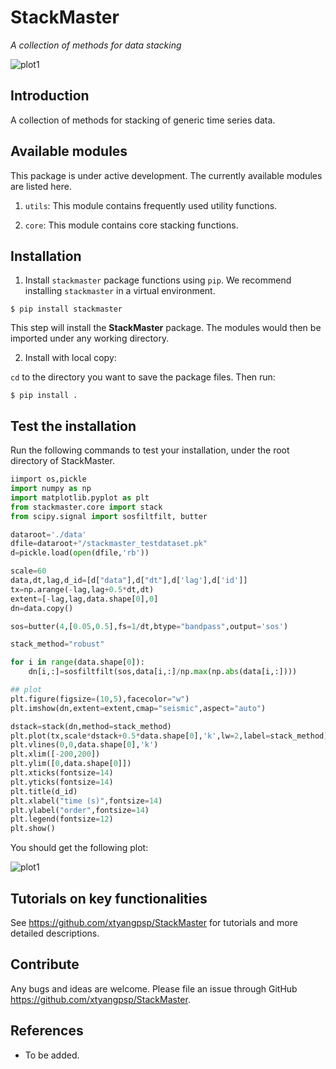 # StackMaster
*A collection of methods for data stacking*

![plot1](/figs/stackmaster_logo.png)

## Introduction
A collection of methods for stacking of generic time series data.

## Available modules
This package is under active development. The currently available modules are listed here.

1. `utils`: This module contains frequently used utility functions.

2. `core`: This module contains core stacking functions.

## Installation
1. Install `stackmaster` package functions using `pip`. We recommend installing `stackmaster` in a virtual environment.

```
$ pip install stackmaster
```

This step will install the **StackMaster** package. The modules would then be imported under any working directory.

2. Install with local copy:

`cd` to the directory you want to save the package files. Then run:

```
$ pip install .
```

## Test the installation

Run the following commands to test your installation, under the root directory of StackMaster.

```python
iimport os,pickle
import numpy as np
import matplotlib.pyplot as plt
from stackmaster.core import stack
from scipy.signal import sosfiltfilt, butter

dataroot='./data'
dfile=dataroot+"/stackmaster_testdataset.pk"
d=pickle.load(open(dfile,'rb'))

scale=60
data,dt,lag,d_id=[d["data"],d["dt"],d['lag'],d['id']]
tx=np.arange(-lag,lag+0.5*dt,dt)
extent=[-lag,lag,data.shape[0],0]
dn=data.copy()

sos=butter(4,[0.05,0.5],fs=1/dt,btype="bandpass",output='sos')

stack_method="robust"

for i in range(data.shape[0]):
    dn[i,:]=sosfiltfilt(sos,data[i,:]/np.max(np.abs(data[i,:])))

## plot
plt.figure(figsize=(10,5),facecolor="w")
plt.imshow(dn,extent=extent,cmap="seismic",aspect="auto")

dstack=stack(dn,method=stack_method)
plt.plot(tx,scale*dstack+0.5*data.shape[0],'k',lw=2,label=stack_method)
plt.vlines(0,0,data.shape[0],'k')
plt.xlim([-200,200])
plt.ylim([0,data.shape[0]])
plt.xticks(fontsize=14)
plt.yticks(fontsize=14)
plt.title(d_id)
plt.xlabel("time (s)",fontsize=14)
plt.ylabel("order",fontsize=14)
plt.legend(fontsize=12)
plt.show()

```

You should get the following plot:

![plot1](/figs/stack_example.png)


## Tutorials on key functionalities
See https://github.com/xtyangpsp/StackMaster for tutorials and more detailed descriptions.


## Contribute
Any bugs and ideas are welcome. Please file an issue through GitHub https://github.com/xtyangpsp/StackMaster.


## References
* To be added.

